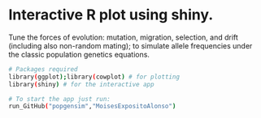 # Interactive R plot using shiny. 

Tune the forces of evolution: mutation, migration, selection, and drift (including also non-random mating); to simulate allele frequencies under the classic population genetics equations.

``` sh
# Packages required
library(ggplot);library(cowplot) # for plotting
library(shiny) # for the interactive app

# To start the app just run:
run_GitHub("popgensim","MoisesExpositoAlonso")

```
